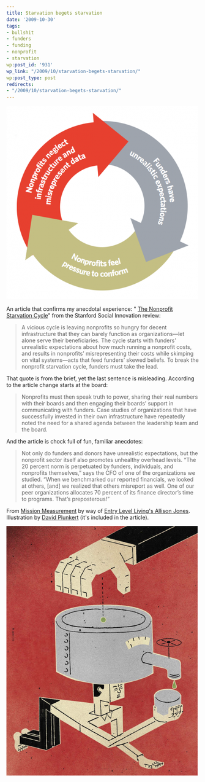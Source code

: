```yaml
---
title: Starvation begets starvation
date: '2009-10-30'
tags:
- bullshit
- funders
- funding
- nonprofit
- starvation
wp:post_id: '931'
wp_link: "/2009/10/starvation-begets-starvation/"
wp:post_type: post
redirects:
- "/2009/10/starvation-begets-starvation/"
---
```


[ ![np-starvation-cycle](2009-10-30-Starvation-begets-starvation/np-starvation-cycle-500x504.png "np-starvation-cycle") ](2009-10-30-Starvation-begets-starvation/np-starvation-cycle.png)

An article that confirms my anecdotal experience: " [The Nonprofit Starvation Cycle](http://www.ssireview.org/articles/entry/the_nonprofit_starvation_cycle/)" from the Stanford Social Innovation review:

> A vicious cycle is leaving nonprofits so hungry for decent infrastructure that they can barely function as organizations—let alone serve their beneficiaries. The cycle starts with funders’ unrealistic expectations about how much running a nonprofit costs, and results in nonprofits’ misrepresenting their costs while skimping on vital systems—acts that feed funders’ skewed beliefs. To break the nonprofit starvation cycle, funders must take the lead.

That quote is from the brief, yet the last sentence is misleading. According to the article change starts at the board:

> Nonprofits must then speak truth to power, sharing their real numbers with their boards and then engaging their boards’ support in communicating with funders. Case studies of organizations that have successfully invested in their own infrastructure have repeatedly noted the need for a shared agenda between the leadership team and the board.

And the article is chock full of fun, familiar anecdotes:

> Not only do funders and donors have unrealistic expectations, but the nonprofit sector itself also promotes unhealthy overhead levels. “The 20 percent norm is perpetuated by funders, individuals, and nonprofits themselves,” says the CFO of one of the organizations we studied. “When we benchmarked our reported financials, we looked at others, [and] we realized that others misreport as well. One of our peer organizations allocates 70 percent of its finance director’s time to programs. That’s preposterous!”

From [Mission Measurement](http://www.missionmeasurement.com/content/thought-capital/thought-scraps/2009/10/30/low-overhead-does-not-equal-better-organizations) by way of [Entry Level Living's Allison Jones](http://entrylevelliving.wordpress.com/). Illustration by [David Plunkert](http://www.spurdesign.com/DP/index.html) (it's included in the article).

[ ![np-starvation-graphic](2009-10-30-Starvation-begets-starvation/np-starvation-graphic-500x650.png "np-starvation-graphic") ](2009-10-30-Starvation-begets-starvation/np-starvation-graphic.png)

